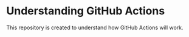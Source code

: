 # Understanding GitHub Actions

This repository is created to understand how GitHub Actions will work.
